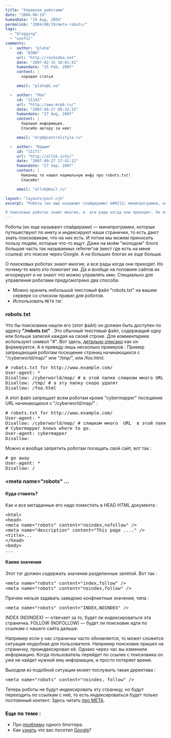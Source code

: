 ```yaml
---
title: "Управляя роботами"
date: "2004-08-19"
humanDate: "19 Aug, 2004"
permalink: "2004/08/19/meta-robots/"
tags: 
  - "blogging"
  - "useful"
comments: 
  -  author: "plaha"
     id: "8306"
     url: "http://rashodka.net"
     date: "2007-02-15 18:01:41"
     humandate: "15 Feb, 2007"
     content: | 
       хорошая статья

     email: "plaha@i.ua"

  -  author: "Лев"
     id: "11142"
     url: "http://www.mrp6.ru/"
     date: "2007-08-27 09:32:32"
     humandate: "27 Aug, 2007"
     content: | 
       Хорошая информация. 
       Спасибо автору за нее!

     email: "mrp6@controlstyle.ru"

  -  author: "Вадим"
     id: "11171"
     url: "http://allnk.info/"
     date: "2007-09-27 17:42:12"
     humandate: "27 Sep, 2007"
     content: | 
       Наконец то нашел нормальную инфу про robots.txt!
       Спасибо!

     email: "allnk@mail.ru"

layout: "layouts/post.njk"
excerpt: "Роботы (их еще называют спайдерами) &#8212; минипрограмки, которые путешествуют по инету и индексируют наши странички, то есть дают знать поисковикам, что на них есть. И потом мы можем приносить пользу людям, которые что-то ищут. Даже на моём \"молодом\" блоге большая часть так называемых referrer'ов (мест где есть на меня ссылка)  это поиски через Google. А на больших блогах их еще больше. 

О поисковых роботах знают многие, и  все рады когда они приходят. Но почему-то мало кто помогает им. Да и вообще на половине сайтов их игнорируют и не знают что можно управлять ими. "
---
```


Роботы (их еще называют спайдерами) &#8212; минипрограмки, которые путешествуют по инету и индексируют наши странички, то есть дают знать поисковикам, что на них есть. И потом мы можем приносить пользу людям, которые что-то ищут. Даже на моём "молодом" блоге большая часть так называемых referrer'ов (мест где есть на меня ссылка)  это поиски через Google. А на больших блогах их еще больше. 

О поисковых роботах знают многие, и  все рады когда они приходят. Но почему-то мало кто помогает им. Да и вообще на половине сайтов их игнорируют и не знают что можно управлять ими. <!--more-->
Специально для управления роботами предусмотрено два способа:
<ul>
<li>Можно хранить небольшой текстовый файл "robots.txt" на вашем сервере со списком правил для роботов.</li>
<li>Использовать <code>META</code> тэг.</li>
</ul>

<h3>robots.txt</h3>

Что бы поисковики нашли его (этот файл) он должен быть доступен по адресу <strong>"/robots.txt"</strong> .
Это обычный текстовый файл, содержащий одну или больше записей каждая на своей строке.  Для комментариев используют символ "#".
Вот здесь, <a href="http://www.robotstxt.org/wc/norobots.html" title="Про ROBOTS.TXT">детально описано</a> как он формируется. А я приведу лишь несколько примеров :
Пример запрещающий роботам посещение страниц начинающихся с "/cyberworld/map/" или "/tmp/", или  /foo.html:
<pre>
# robots.txt for http://www.example.com/
User-agent: *
Disallow: /cyberworld/map/ # в этой папке слишком много URL
Disallow: /tmp/ # а эту папку скоро удалят
Disallow: /foo.html
</pre>

А этот файл запрещает всем роботам кроме "cybermapper" посещение URL начинающихся с "/cyberworld/map/" :

<pre>
# robots.txt for http://www.example.com/
User-agent: *
Disallow: /cyberworld/map/ # слишком много  URL  в этой папке
# Cybermapper knows where to go.
User-agent: cybermapper
Disallow:
</pre>

Можно и вообще запретить роботам посещать свой сайт, вот так :

<pre>
# go away
User-agent: *
Disallow: /
</pre>

<h3>&lt;meta name="robots" ...</h3>

<h4>Куда ставить?</h4>

Как и все метаданные его надо поместить в HEAD HTML документа :
<pre>
&lt;html&gt;
&lt;head&gt;
&lt;meta name="robots" content="noindex,nofollow" /&gt;
&lt;meta name="description" content="This page ...." /&gt;
&lt;title&gt;...
&lt;/head&gt;
&lt;body&gt;
...
</pre>

<h4>Какие значения</h4>

Этот тэг должен содержать значения разделенные запятой. Вот так :
<pre>&lt;meta name="robots" content="index,follow" /&gt;
&lt;meta name="robots" content="noindex,follow" /&gt;
</pre>

Причем нельзя задавать заведомо конфликтные значения, типа :
<pre>&lt;meta name="robots" content="INDEX,NOINDEX" /&gt;
</pre>

INDEX (NOINDEX) &#8212; отвечает за то, будет ли индексироваться эта страничка.
FOLLOW (NOFOLLOW) &#8212; будет ли поисковик идти по ссылкам с нашего сайта дальше.

Например если у нас страничка часто обновляется, то может сложится ситуация неудобная для пользователя. Например поисковик пришел на страничку, проиндексировал её. Однако через час вы изменили информацию. Когда пользователь перейдет по ссылке с поисковика он уже не найдет нужной ему информации, и просто потеряет время. 

Выходом из подобной ситуации может послужить такая директива :
<pre>&lt;meta name="robots" content="noindex, follow" /&gt;
</pre>

Теперь роботы не будут индексировать эту страницу, но будут переходить по ссылкам с неё, то есть индексироваться будет только постоянный контент. Здесь читать  <a href="http://www.robotstxt.org/wc/meta-user.html" title="использование META"> про META</a>.

<h3>Еще по теме :</h3>
<ul>
<li>Про <a href="http://urbanmainframe.com/folders/blog/20040811/">проблему</a> одного блоггера.</li>
<li>Как <a href="http://www.umade.ru/log/2004/06/31.html">узнать</a> что вас посетил <a href="http://google.com/">Google</a>?</li>
</ul>
